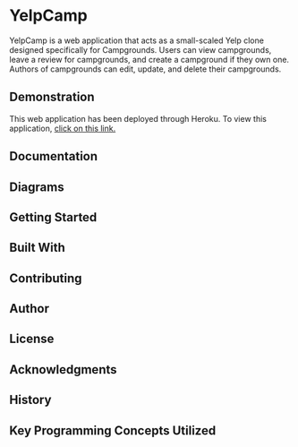 # YelpCamp

YelpCamp is a web application that acts as a small-scaled Yelp clone designed specifically for Campgrounds. Users can view campgrounds, leave a review for campgrounds, and create a campground if they own one. Authors of campgrounds can edit, update, and delete their campgrounds.

## Demonstration

This web application has been deployed through Heroku. To view this application, [click on this link.](https://enigmatic-chamber-13608.herokuapp.com/)

## Documentation


## Diagrams


## Getting Started


## Built With


## Contributing


## Author


## License


## Acknowledgments


## History


## Key Programming Concepts Utilized
